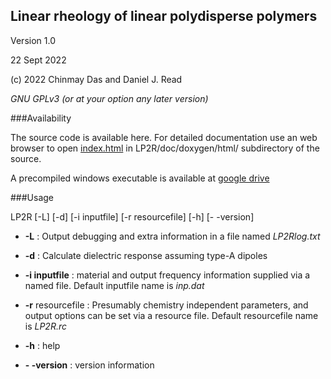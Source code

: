 ## Linear rheology of linear polydisperse polymers

Version 1.0

22 Sept 2022

\(c\) 2022 Chinmay Das and Daniel J. Read

*GNU GPLv3 (or at your option any later version)*

###Availability

The source code is available here. For detailed documentation use an web browser to open [index.html](https://chinmaydaslds.github.io/LP2R/) in LP2R/doc/doxygen/html/ subdirectory of the source.


A precompiled windows executable is available at [google drive](https://drive.google.com/file/d/1gO2Z3UWPi1zeLnvmpjs5II3OA2hJrPla/view?usp=sharing)


###Usage

LP2R  [-L] [-d] [-i inputfile] [-r resourcefile] [-h] [- -version]

+ **-L**  : Output debugging and extra information in a file named _LP2Rlog.txt_

+ **-d** : Calculate dielectric response assuming type-A dipoles 

+ **-i inputfile** : material and output frequency information supplied via a named file. Default inputfile name is _inp.dat_ 

+ **-r** resourcefile : Presumably chemistry independent parameters, and output options can be set via a resource file. Default resourcefile name is _LP2R.rc_

+ **-h** : help

+ **- -version** : version information


